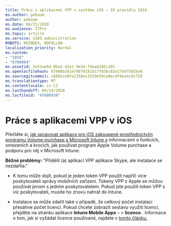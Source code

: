 ```yaml
---
title: Práce s aplikacemi VPP v systému iOS – ID pravidla 1018
ms.author: pebaum
author: pebaum
ms.date: 04/21/2020
ms.audience: ITPro
ms.topic: article
ms.service: o365-administration
ROBOTS: NOINDEX, NOFOLLOW
localization_priority: Normal
ms.custom:
- "1018"
- "6700004"
ms.assetid: 2e51ae64-8ba2-42e1-9e3e-f4aad102c391
ms.openlocfilehash: 67800b261e7d670181b17783bc81e276d75026e0
ms.sourcegitcommit: c6692ce0fa1358ec3529e59ca0ecdfdea4cdc759
ms.translationtype: MT
ms.contentlocale: cs-CZ
ms.lasthandoff: 09/14/2020
ms.locfileid: "47688939"
---
```

# <a name="working-with-ios-vpp-applications"></a>Práce s aplikacemi VPP v iOS

Přečtěte si, [jak spravovat aplikace pro iOS zakoupené prostřednictvím programu Volume-purchase s Microsoft Intune s](https://docs.microsoft.com/intune/vpp-apps-ios) informacemi o funkcích, omezeních a krocích, jak používat program Apple Volume purchase a podporu pro něj v Microsoft Intune.
  
 **Běžné problémy:** "Přidělil (a) aplikaci VPP aplikace Skype, ale instalace se nezdařila."
  
- K tomu může dojít, pokud je jeden token VPP použit napříč více poskytovateli správy mobilních zařízení. Tokeny VPP z Apple se můžou používat jenom s jedním poskytovatelem. Pokud jste použili token VPP s víc poskytovateli, musíte ho znovu nahrát do Intune.

- Instalace se může zdařit také v případě, že celkový počet instalací přesáhne počet licencí. Pokud chcete zobrazit sestavu využití licencí, přejděte na stránku aplikace **Intune Mobile Apps** – \> **licence** . Informace o tom, jak si vyžádat licence používané, najdete v [tomto článku.](https://docs.microsoft.com/intune/vpp-apps-ios#revoking-app-licenses-and-deleting-tokens)
